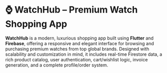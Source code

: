 
# ⌚️ WatchHub – Premium Watch Shopping App

**WatchHub** is a modern, luxurious shopping app built using **Flutter** and **Firebase**, offering a responsive and elegant interface for browsing and purchasing premium watches from top global brands. Designed with scalability and customization in mind, it includes real-time Firestore data, a rich product catalog, user authentication, cart/wishlist logic, invoice generation, and a complete profile/order system.